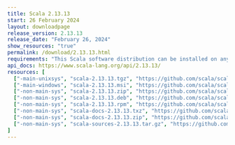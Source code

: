 ```yaml
---
title: Scala 2.13.13
start: 26 February 2024
layout: downloadpage
release_version: 2.13.13
release_date: "February 26, 2024"
show_resources: "true"
permalink: /download/2.13.13.html
requirements: "This Scala software distribution can be installed on any Unix-like or Windows system. It requires Java, version 8 or later, which can be downloaded from <a href='https://www.java.com/'>java.com</a>."
api_docs: https://www.scala-lang.org/api/2.13.13/
resources: [
  ["-main-unixsys", "scala-2.13.13.tgz", "https://github.com/scala/scala/releases/download/v2.13.13/scala-2.13.13.tgz", "Mac OS X, Unix, Cygwin", "23.02M"],
  ["-main-windows", "scala-2.13.13.msi", "https://github.com/scala/scala/releases/download/v2.13.13/scala-2.13.13.msi", "Windows (msi installer)", "136.04M"],
  ["-non-main-sys", "scala-2.13.13.zip", "https://github.com/scala/scala/releases/download/v2.13.13/scala-2.13.13.zip", "Windows", "23.06M"],
  ["-non-main-sys", "scala-2.13.13.deb", "https://github.com/scala/scala/releases/download/v2.13.13/scala-2.13.13.deb", "Debian", "659.89M"],
  ["-non-main-sys", "scala-2.13.13.rpm", "https://github.com/scala/scala/releases/download/v2.13.13/scala-2.13.13.rpm", "RPM package", "136.27M"],
  ["-non-main-sys", "scala-docs-2.13.13.txz", "https://github.com/scala/scala/releases/download/v2.13.13/scala-docs-2.13.13.txz", "API docs", "60.81M"],
  ["-non-main-sys", "scala-docs-2.13.13.zip", "https://github.com/scala/scala/releases/download/v2.13.13/scala-docs-2.13.13.zip", "API docs", "116.40M"],
  ["-non-main-sys", "scala-sources-2.13.13.tar.gz", "https://github.com/scala/scala/archive/v2.13.13.tar.gz", "Sources", "7.5M"]
]
---
```

